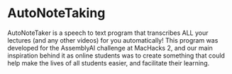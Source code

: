 # AutoNoteTaking
AutoNoteTaker is a speech to text program that transcribes ALL your lectures (and any other videos) for you automatically! 
This program was developed for the AssemblyAI challenge at MacHacks 2, and our main inspiration behind it as online students was to create something that could help make the lives of all students easier, and facilitate their learning.

